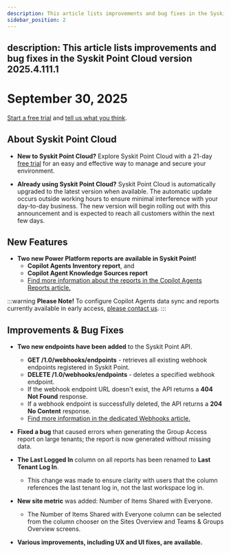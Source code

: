```yaml
---
description: This article lists improvements and bug fixes in the Syskit Point Cloud version 2025.4.111.X
sidebar_position: 2
---
```

description: This article lists improvements and bug fixes in the Syskit Point Cloud version 2025.4.111.1
---

# September 30, 2025

[Start a free trial](https://www.syskit.com/products/point/free-trial/) and [tell us what you think](https://www.syskit.com/company/contact-us/).

## About Syskit Point Cloud

* **New to Syskit Point Cloud?** Explore Syskit Point Cloud with a 21-day [free trial](https://www.syskit.com/products/point/free-trial/) for an easy and effective way to manage and secure your environment.

* **Already using Syskit Point Cloud?** Syskit Point Cloud is automatically upgraded to the latest version when available. The automatic update occurs outside working hours to ensure minimal interference with your day-to-day business. The new version will begin rolling out with this announcement and is expected to reach all customers within the next few days.

## New Features

* **Two new Power Platform reports are available in Syskit Point!**
  * **Copilot Agents Inventory report**, and
  * **Copilot Agent Knowledge Sources report**
  * [Find more information about the reports in the Copilot Agents Reports article.](../../power-platform/power-platform-reports/copilot-agents-reports.md)

:::warning
**Please Note!** 
To configure Copilot Agents data sync and reports currently available in early access, [please contact us](https://www.syskit.com/contact-us-power-platform/).
:::

## Improvements & Bug Fixes 

* **Two new endpoints have been added** to the Syskit Point API.
  * **GET /1.0/webhooks/endpoints** - retrieves all existing webhook endpoints registered in Syskit Point.
  * **DELETE /1.0/webhooks/endpoints** - deletes a specified webhook endpoint.
  * If the webhook endpoint URL doesn't exist, the API returns a **404 Not Found** response.
  * If a webhook endpoint is successfully deleted, the API returns a **204 No Content** response. 
  * [Find more information in the dedicated Webhooks article.](../../integrations/webhooks.md)

* **Fixed a bug** that caused errors when generating the Group Access report on large tenants; the report is now generated without missing data. 

* **The Last Logged In** column on all reports has been renamed to **Last Tenant Log In**.
  * This change was made to ensure clarity with users that the column references the last tenant log in, not the last workspace log in. 

* **New site metric** was added: Number of Items Shared with Everyone. 
  * The Number of Items Shared with Everyone column can be selected from the column chooser on the Sites Overview and Teams & Groups Overview screens. 

* **Various improvements, including UX and UI fixes, are available.**